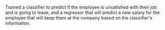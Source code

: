 Trained a classifier to predict if the employee is unsatisfied with their job and is going to leave, and a regressor that will predict a new salary for the employee that will keep them at the company based on the classifier's information.

